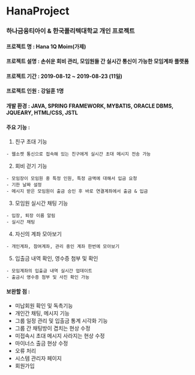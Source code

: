 # HanaProject

### 하나금융티아이 & 한국폴리텍대학교 개인 프로젝트



#### 프로젝트 명          : Hana 1Q Moim(가제)

#### 프로젝트 설명          : 손쉬운 회비 관리, 모임원들 간 실시간 통신이 가능한 모임계좌 플랫폼

#### 프로젝트 기간          : 2019-08-12 ~ 2019-08-23 (11일)

#### 프로젝트 인원          : 강일훈 1명

#### 개발 환경 : JAVA, SPRING FRAMEWORK, MYBATIS, ORACLE DBMS, JQUEARY, HTML/CSS, JSTL

#### 주요 기능            : 

  1. 친구 초대 기능
  
    - 웹소켓 통신으로 접속해 있는 친구에게 실시간 초대 메시지 전송 가능
  
  2. 회비 걷기 기능
  
    - 모임장이 모임원 중 특정 인원, 특정 금액에 대해서 입금 요청
    - 기한 날짜 설정
    - 메시지 받은 모임원이 출금 승인 후 바로 연결계좌에서 출금 & 입금
  
  3. 모임원 실시간 채팅 기능
  
    - 입장, 퇴장 이름 알림
    - 실시간 채팅
  
  4. 자신의 계좌 모아보기
  
    - 개인계좌, 참여계좌, 관리 중인 계좌 한번에 모아보기
  
  5. 입출금 내역 확인, 영수증 첨부 및 확인
  
    - 모임계좌의 입출금 내역 실시간 업데이트
    - 출금시 영수증 첨부 및 사진 확인 가능

#### 보완할 점 :

  - 미납회원 확인 및 독촉기능
  - 개인간 채팅, 메시지 기능
  - 그룹 일정 관리 및 입출금 통계 시각화 기능
  - 그룹 간 채팅방이 겹치는 현상 수정
  - 미접속시 초대 메시지 사라지는 현상 수정
  - 마이너스 출금 현상 수정
  - 오류 처리
  - 시스템 관리자 페이지
  - 회원가입
